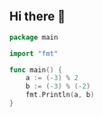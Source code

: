## Hi there 👋

```go
package main

import "fmt"

func main() {
    a := (-3) % 2
    b := (-3) % (-2)
    fmt.Println(a, b)
}
```

